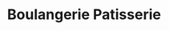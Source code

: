 ---
title: "Boulangerie Patisserie"
url: /varennes-vauzelles/boulangerie-patisserie/
shop: boulangerie
---